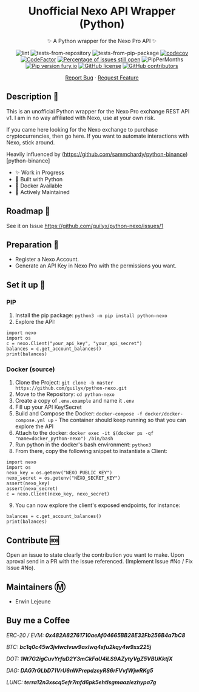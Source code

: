 <div align="center">

# Unofficial Nexo API Wrapper (Python)

✨ A Python wrapper for the Nexo Pro API ✨

</div>

<div align="center">
    
![lint](https://github.com/guilyx/python-nexo/workflows/lint/badge.svg?branch=master)
![tests-from-repository](https://github.com/guilyx/python-nexo/workflows/tests-from-repository/badge.svg?branch=master)
![tests-from-pip-package](https://github.com/guilyx/python-nexo/workflows/tests-from-pip-package/badge.svg?branch=master)
[![codecov](https://codecov.io/gh/guilyx/python-nexo/branch/master/graph/badge.svg?token=GXUOT9P1WE)](https://codecov.io/gh/guilyx/python-nexo)
[![CodeFactor](https://www.codefactor.io/repository/github/guilyx/python-nexo/badge)](https://www.codefactor.io/repository/github/guilyx/python-nexo)
[![Percentage of issues still open](http://isitmaintained.com/badge/open/guilyx/python-nexo.svg)](http://isitmaintained.com/project/guilyx/python-nexo "Percentage of issues still open")
![PipPerMonths](https://img.shields.io/pypi/dm/python-nexo.svg)
[![Pip version fury.io](https://badge.fury.io/py/python-nexo.svg)](https://pypi.python.org/pypi/python-nexo/)
[![GitHub license](https://img.shields.io/github/license/guilyx/python-nexo.svg)](https://github.com/guilyx/python-nexo/blob/master/LICENSE)
[![GitHub contributors](https://img.shields.io/github/contributors/guilyx/python-nexo.svg)](https://GitHub.com/guilyx/python-nexo/graphs/contributors/)

</div>

<div align="center">
    
[Report Bug](https://github.com/guilyx/python-nexo/issues) · [Request Feature](https://github.com/guilyx/python-nexo/issues)

</div>

## Description 📰

This is an unofficial Python wrapper for the Nexo Pro exchange REST API v1. I am in no way affiliated with Nexo, use at your own risk.

If you came here looking for the Nexo exchange to purchase cryptocurrencies, then go here. If you want to automate interactions with Nexo, stick around.

Heavily influenced by (https://github.com/sammchardy/python-binance)[python-binance]

- ✨ Work in Progress
- 🎌 Built with Python
- 🐋 Docker Available
- 🍻 Actively Maintained

## Roadmap 🌱

See it on Issue https://github.com/guilyx/python-nexo/issues/1

## Preparation 🔎

- Register a Nexo Account.
- Generate an API Key in Nexo Pro with the permissions you want.

## Set it up 💾

### PIP

1. Install the pip package: `python3 -m pip install python-nexo`
2. Explore the API:

```python3
import nexo
import os
c = nexo.Client("your_api_key", "your_api_secret")
balances = c.get_account_balances()
print(balances)
```

### Docker (source)

1. Clone the Project: `git clone -b master https://github.com/guilyx/python-nexo.git`
2. Move to the Repository: `cd python-nexo`
3. Create a copy of `.env.example` and name it `.env`
4. Fill up your API Key/Secret
5. Build and Compose the Docker: `docker-compose -f docker/docker-compose.yml up` - The container should keep running so that you can explore the API
6. Attach to the docker: `docker exec -it $(docker ps -qf "name=docker_python-nexo") /bin/bash`
7. Run python in the docker's bash environment: `python3`
8. From there, copy the following snippet to instantiate a Client:

```python3
import nexo
import os
nexo_key = os.getenv("NEXO_PUBLIC_KEY")
nexo_secret = os.getenv("NEXO_SECRET_KEY")
assert(nexo_key)
assert(nexo_secret)
c = nexo.Client(nexo_key, nexo_secret)
```

9. You can now explore the client's exposed endpoints, for instance:

```python3
balances = c.get_account_balances()
print(balances)
```

## Contribute 🆘

Open an issue to state clearly the contribution you want to make. Upon aproval send in a PR with the Issue referenced. (Implement Issue #No / Fix Issue #No).

## Maintainers Ⓜ️

- Erwin Lejeune

## Buy me a Coffee

*ERC-20 / EVM: **0x482A82761710aeAf04665BB28E32Fb256B4a7bC8***

*BTC: **bc1q0c45w3jvlwclvuv9axlwq4sfu2kqy4w9xx225j***

*DOT: **1Nt7G2igCuvYrfuD2Y3mCkFaU4iLS9AZytyVgZ5VBUKktjX***

*DAG: **DAG7rGLbD71VrU6nWPrepdzcyRS6rFVvfWjwRKg5***

*LUNC: **terra12n3xscq5efr7mfd6pk5ehtlsgmaazlezhypa7g***
